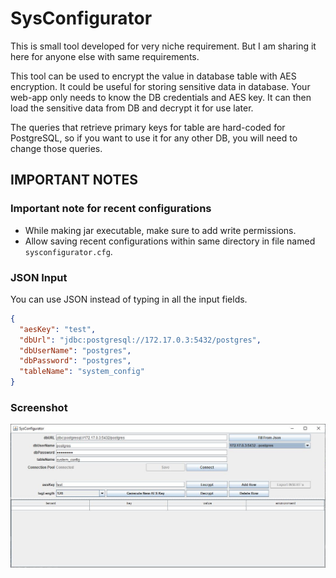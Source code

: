 # SysConfigurator

This is small tool developed for very niche requirement. But I am sharing it here for anyone else with same requirements.

This tool can be used to encrypt the value in database table with AES encryption. It could be useful for storing sensitive data in database.
Your web-app only needs to know the DB credentials and AES key. It can then load the sensitive data from DB and decrypt it for use later.

The queries that retrieve primary keys for table are hard-coded for PostgreSQL, so if you want to use it for any other DB, you will need to change those queries.

## IMPORTANT NOTES

### Important note for recent configurations

- While making jar executable, make sure to add write permissions.  
- Allow saving recent configurations within same directory in file named `sysconfigurator.cfg`.

### JSON Input  

You can use JSON instead of typing in all the input fields.

``` json
{
  "aesKey": "test",
  "dbUrl": "jdbc:postgresql://172.17.0.3:5432/postgres",
  "dbUserName": "postgres",
  "dbPassword": "postgres",
  "tableName": "system_config"
}
```

### Screenshot  

![Example](./screenshot/example.jpg?raw=true)